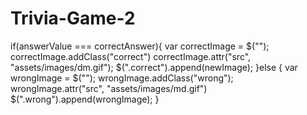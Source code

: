 # Trivia-Game-2

 if(answerValue === correctAnswer){
                    var correctImage = $("<img>");
                    correctImage.addClass("correct")
                    correctImage.attr("src", "assets/images/dm.gif");
                    $(".correct").append(newImage);
                }else {
                    var wrongImage = $("<img>");
                    wrongImage.addClass("wrong");
                    wrongImage.attr("src", "assets/images/md.gif")
                    $(".wrong").append(wrongImage);
                }